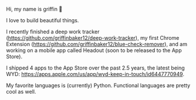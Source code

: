 Hi, my name is griffin 👋

I love to build beautiful things.

I recently finished a deep work tracker (https://github.com/griffinbaker12/deep-work-tracker), my first Chrome Extension (https://github.com/griffinbaker12/blue-check-remover), and am working on a mobile app called Headout (soon to be released to the App Store).

I shipped 4 apps to the App Store over the past 2.5 years, the latest being WYD: https://apps.apple.com/us/app/wyd-keep-in-touch/id6447770949.

My favorite languages is (currently) Python. Functional languages are pretty cool as well.

